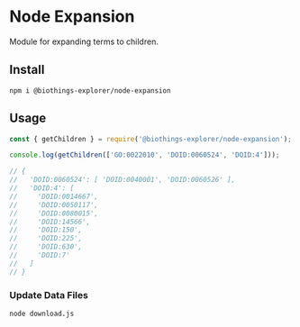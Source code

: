 # Node Expansion

Module for expanding terms to children.

## Install

```
npm i @biothings-explorer/node-expansion
```

## Usage
    
```js
const { getChildren } = require('@biothings-explorer/node-expansion');

console.log(getChildren(['GO:0022010', 'DOID:0060524', 'DOID:4']));

// {
//   'DOID:0060524': [ 'DOID:0040001', 'DOID:0060526' ],
//   'DOID:4': [
//     'DOID:0014667',
//     'DOID:0050117',
//     'DOID:0080015',
//     'DOID:14566',
//     'DOID:150',
//     'DOID:225',
//     'DOID:630',
//     'DOID:7'
//   ]
// }
```


### Update Data Files
```
node download.js
```
